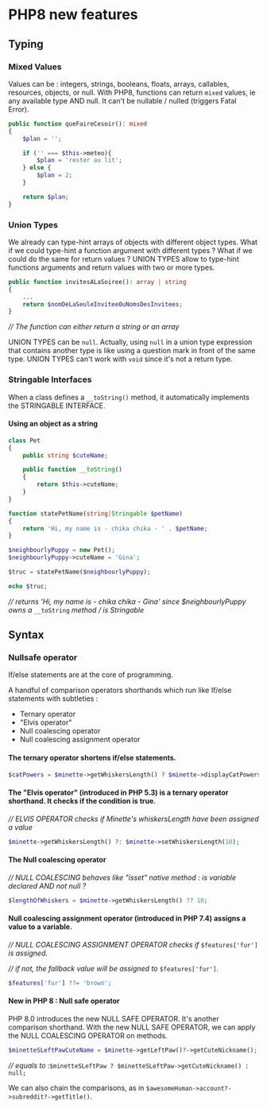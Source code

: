 # PHP8 new features

## Typing
### Mixed Values
Values can be : integers, strings, booleans, floats, arrays, callables, resources, objects, or null.
With PHP8, functions can return `mixed` values, ie any available type AND null.
It can't be nullable / nulled (triggers Fatal Error).

```php
public function queFaireCesoir(): mixed
{
	$plan = '';

	if ('' === $this->meteo){
		$plan = 'rester au lit';
	} else {
		$plan = 2;
	}

	return $plan;
}
```

### Union Types
We already can type-hint arrays of objects with different object types.
What if we could type-hint a function argument with different types ? What if we could do the same for return values ?
UNION TYPES allow to type-hint functions arguments and return values with two or more types.

```php
public function invitesALaSoiree(): array | string
{
	...
	return $nomDeLaSeuleInviteeOuNomsDesInvitees;
}
```

*// The function can either return a string or an array*

UNION TYPES can be `null`. Actually, using `null` in a union type expression that contains another type is like using a question mark in front of the same type.
UNION TYPES can't work with `void` since it's not a return type.


### Stringable Interfaces
When a class defines a `__toString()` method, it automatically implements the STRINGABLE INTERFACE.
#### Using an object as a string
```php
class Pet
{
	public string $cuteName;

	public function __toString()
	{
		return $this->cuteName;
	}
}

function statePetName(string|Stringable $petName)
{
	return 'Hi, my name is - chika chika - ' . $petName;
}

$neighbourlyPuppy = new Pet();
$neighbourlyPuppy->cuteName = 'Gina';

$truc = statePetName($neighbourlyPuppy);

echo $truc;
```

*// returns 'Hi, my name is - chika chika - Gina' since $neighbourlyPuppy owns a* `__toString` *method / is Stringable*


## Syntax
### Nullsafe operator
If/else statements are at the core of programming.

A handful of comparison operators shorthands which run like If/else statements with subtleties  :
- Ternary operator
- "Elvis operator"
- Null coalescing operator
- Null coalescing assignment operator

#### The ternary operator shortens if/else statements.
```php
$catPowers = $minette->getWhiskersLength() ? $minette->displayCatPowers() : null;
```

#### The "Elvis operator" (introduced in PHP 5.3) is a ternary operator shorthand. It checks if the condition is true.
*// ELVIS OPERATOR checks if Minette's whiskersLength have been assigned a value*

```php
$minette->getWhiskersLength() ?: $minette->setWhiskersLength(10);
```

#### The Null coalescing operator
*// NULL COALESCING behaves like "isset" native method : is variable declared AND not null ?*

```php
$lengthOfWhiskers = $minette->getWhiskersLength() ?? 10;
```

#### Null coalescing assignment operator (introduced in PHP 7.4) assigns a value to a variable.
*// NULL COALESCING ASSIGNMENT OPERATOR checks if* `$features['fur']` *is assigned.*

*// if not, the fallback value will be assigned to* `$features['fur']`*.*

```php
$features['fur'] ??= 'brown';
```

#### New in PHP 8 : Null safe operator
PHP 8.0 introduces the new NULL SAFE OPERATOR. It's another comparison shorthand.
With the new NULL SAFE OPERATOR, we can apply the NULL COALESCING OPERATOR on methods.

```php
$minetteSLeftPawCuteName = $minette->getLeftPaw()?->getCuteNickname();
```

*// equals to* :`$minetteSLeftPaw ? $minetteSLeftPaw->getCuteNickname() : null;`

We can also chain the comparisons, as in `$awesomeHuman->account?->subreddit?->getTitle()`.
